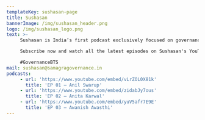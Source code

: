 ```yaml
---
templateKey: sushasan-page
title: Sushasan
bannerImage: /img/sushasan_header.png
logo: /img/sushasan_logo.png
text: >-
     Sushasan is India’s first podcast exclusively focused on governance, where we bring you unfiltered conversations with the people behind India’s governance. In this captivating podcast, our Founder & CEO, Gaurav Goel, interviews leaders who work in or with the government to create large-scale impact. The podcast offers listeners a ringside view of the functioning of the Indian state as well as a glimpse into the personal journeys of these leaders. <br> <br>

     Subscribe now and watch all the latest episodes on Sushasan's YouTube channel for governance behind-the-scenes! <br> <br>

     #GovernanceBTS
mail: sushasan@samagragovernance.in
podcasts:
     - url: 'https://www.youtube.com/embed/vLrZOL0X81k'
       title: 'EP 01 – Anil Swarup'
     - url: 'https://www.youtube.com/embed/zidabJy7ous'
       title: 'EP 02 – Anita Karwal'
     - url: 'https://www.youtube.com/embed/yuV5afr7E9E'
       title: 'EP 03 – Awanish Awasthi'
---
```

